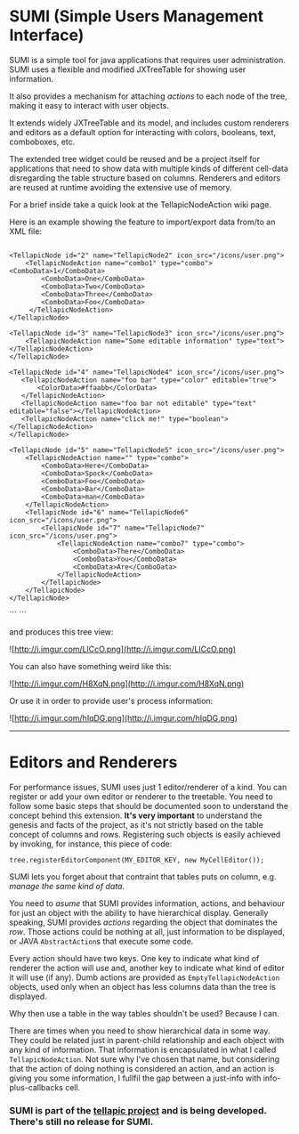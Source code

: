 # SUMI (Simple Users Management Interface) #

SUMI is a simple tool for java applications that requires user administration. SUMI uses a flexible and modified JXTreeTable for showing user information.

It also provides a mechanism for attaching _actions_ to each node of the tree, making it easy to interact with user objects.

It extends widely JXTreeTable and its model, and includes custom renderers and editors as a default option for interacting with colors, booleans, text, comboboxes, etc.

The extended tree widget could be reused and be a project itself for applications that need to show data with multiple kinds of different cell-data disregarding the table structure based on columns. Renderers and editors are reused at runtime avoiding the extensive use of memory.

For a brief inside take a quick look at the TellapicNodeAction wiki page.

Here is an example showing the feature to import/export data from/to an XML file:

```xml

```
<?xml version="1.0" encoding="UTF-8"?>
<tree>
    <TellapicNode id="1" name="TellapicNode1" icon_src="/icons/user.png">
        <TellapicNodeAction name="action1" type="boolean"></TellapicNodeAction>
    </TellapicNode>

    <TellapicNode id="2" name="TellapicNode2" icon_src="/icons/user.png">
        <TellapicNodeAction name="combo1" type="combo"><ComboData>1</ComboData>
            <ComboData>One</ComboData>
            <ComboData>Two</ComboData>
            <ComboData>Three</ComboData>
            <ComboData>Foo</ComboData>
         </TellapicNodeAction>
    </TellapicNode>

    <TellapicNode id="3" name="TellapicNode3" icon_src="/icons/user.png">
        <TellapicNodeAction name="Some editable information" type="text"></TellapicNodeAction>
    </TellapicNode>

    <TellapicNode id="4" name="TellapicNode4" icon_src="/icons/user.png">
       <TellapicNodeAction name="foo bar" type="color" editable="true">
           <ColorData>#ffaabb</ColorData>
       </TellapicNodeAction>
       <TellapicNodeAction name="foo bar not editable" type="text" editable="false"></TellapicNodeAction>
       <TellapicNodeAction name="click me!" type="boolean"></TellapicNodeAction>
    </TellapicNode>

    <TellapicNode id="5" name="TellapicNode5" icon_src="/icons/user.png">
        <TellapicNodeAction name="" type="combo">
            <ComboData>Here</ComboData>
            <ComboData>Spock</ComboData>
            <ComboData>Foo</ComboData>
            <ComboData>Bar</ComboData>
            <ComboData>man</ComboData>
        </TellapicNodeAction>
        <TellapicNode id="6" name="TellapicNode6" icon_src="/icons/user.png">
            <TellapicNode id="7" name="TellapicNode7" icon_src="/icons/user.png">
                <TellapicNodeAction name="combo7" type="combo">
                    <ComboData>There</ComboData>
                    <ComboData>You</ComboData>
                    <ComboData>Are</ComboData>
                </TellapicNodeAction>
            </TellapicNode>
        </TellapicNode>
    </TellapicNode>
</tree>
```
```

and produces this tree view:

![http://i.imgur.com/LlCcO.png](http://i.imgur.com/LlCcO.png)

You can also have something weird like this:

![http://i.imgur.com/H8XqN.png](http://i.imgur.com/H8XqN.png)

Or use it in order to provide user's process information:

![http://i.imgur.com/hIqDG.png](http://i.imgur.com/hIqDG.png)

---


# Editors and Renderers #

For performance issues, SUMI uses just 1 editor/renderer of a kind. You can register or add your own editor or renderer to the treetable. You need to follow some basic steps that should be documented soon to understand the concept behind this extension. **It's very important** to understand the genesis and facts of the project, as it's not strictly based on the table concept of columns and rows. Registering such objects is easily achieved by invoking, for instance, this piece of code:

`tree.registerEditorComponent(MY_EDITOR_KEY, new MyCellEditor());`

SUMI lets you forget about that contraint that tables puts on column, e.g. _manage the same kind of data_.

You need to _asume_ that SUMI provides information, actions, and behaviour for just an object with the ability to have hierarchical display. Generally speaking, SUMI provides _actions_ regarding the object that dominates the _row_. Those actions could be nothing at all, just information to be displayed, or JAVA `AbstractAction`s that execute some code.

Every action should have two keys. One key to indicate what kind of renderer the action will use and, another key to indicate what kind of editor it will use (if any). Dumb actions are provided as `EmptyTellapicNodeAction` objects, used only when an object has less columns data than the tree is displayed.

Why then use a table in the way tables shouldn't be used? Because I can.

There are times when you need to show hierarchical data in some way. They could be related just in parent-child relationship and each object with any kind of information. That information is encapsulated in what I called `TellapicNodeAction`. Not sure why I've chosen that name, but considering that the action of doing nothing is considered an action, and an action is giving you some information, I fullfil the gap between a just-info with info-plus-callbacks cell.

### SUMI is part of the [tellapic project](http://code.google.com/p/tellapic/) and is being developed. There's still no release for SUMI. ###